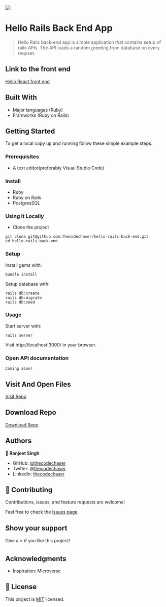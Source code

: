 ![](https://img.shields.io/badge/thecodechaser-blueviolet)

# Hello Rails Back End App

> Hello Rails back-end app is simple application that contains setup of rails APIs. The API loads a random greeting from database on every requset.

## Link to the front end

[Hello React front end](https://github.com/thecodechaser/hello-react-front-end)

## Built With

- Major languages (Ruby)
- Framworks (Ruby on Rails)

## Getting Started

To get a local copy up and running follow these simple example steps.

### Prerequisites
- A text editor(preferably Visual Studio Code)

### Install
- Ruby
- Ruby on Rails
- PostgresSQL

### Using it Locally

- Clone the project

```
git clone git@github.com:thecodechaser/hello-rails-back-end.git
cd hello-rails-back-end
```

### Setup

Install gems with:

```
bundle install
```

Setup database with:

```
rails db:create
rails db:migrate
rails db:seed
```

### Usage

Start server with:

```
rails server
```

Visit http://localhost:3000/ in your browser.

### Open API documentation

```
Coming soon!
```

## Visit And Open Files

[Visit Repo](https://github.com/thecodechaser/hello-rails-back-end)

## Download Repo

[Download Repo](https://github.com/thecodechaser/hello-rails-back-end/archive/refs/heads/main.zip)


## Authors

👤 **Ranjeet Singh**

- GitHub: [@thecodechaser](https://github.com/thecodechaser)
- Twitter: [@thecodechaser](https://twitter.com/thecodechaser)
- LinkedIn: [thecodechaser](https://linkedin.com/in/thecodechaser)

## 🤝 Contributing

Contributions, issues, and feature requests are welcome!

Feel free to check the [issues page](https://github.com/thecodechaser/hello-rails-back-end/issues).

## Show your support

Give a ⭐️ if you like this project!

## Acknowledgments

- Inspiration: Microverse

## 📝 License

This project is [MIT](./LICENSE.md) licensed.
